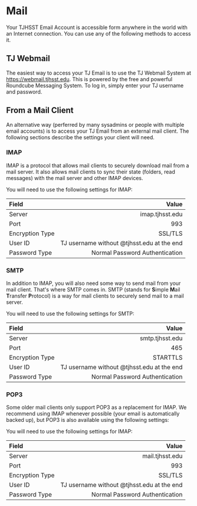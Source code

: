 # Mail

Your TJHSST Email Account is accessible form anywhere in the world with an Internet connection. You can use any of the following methods to access it.

## TJ Webmail

The easiest way to access your TJ Email is to use the TJ Webmail System at <https://webmail.tjhsst.edu>. This is powered by the free and powerful Roundcube Messaging System. To log in, simply enter your TJ username and password.

## From a Mail Client

An alternative way (perferred by many sysadmins or people with multiple email accounts) is to access your TJ Email from an external mail client. The following sections describe the settings your client will need.

### IMAP

IMAP is a protocol that allows mail clients to securely download mail from a mail server. It also allows mail clients to sync their state (folders, read messages) with the mail server and other IMAP devices.

You will need to use the following settings for IMAP:

| Field           | Value           |
| :-------------- | --------------: |
| Server          | imap.tjhsst.edu |
| Port            |             993 |
| Encryption Type |         SSL/TLS |
| User ID         | TJ username without @tjhsst.edu at the end |
| Password Type   | Normal Password Authentication |

### SMTP

In addition to IMAP, you will also need some way to send mail from your mail client. That's where SMTP comes in. SMTP (stands for <b>S</b>imple <b>M</b>ail <b>T</b>ransfer <b>P</b>rotocol) is a way for mail clients to securely send mail to a mail server.

You will need to use the following settings for SMTP:

| Field           | Value           |
| :-------------- | --------------: |
| Server          | smtp.tjhsst.edu |
| Port            |             465 |
| Encryption Type |         STARTTLS |
| User ID         | TJ username without @tjhsst.edu at the end |
| Password Type   | Normal Password Authentication |

### POP3

Some older mail clients only support POP3 as a replacement for IMAP. We recommend using IMAP whenever possible (your email is automatically backed up), but POP3 is also available using the following settings:

You will need to use the following settings for IMAP:

| Field           | Value           |
| :-------------- | --------------: |
| Server          | mail.tjhsst.edu |
| Port            |             993 |
| Encryption Type |         SSL/TLS |
| User ID         | TJ username without @tjhsst.edu at the end |
| Password Type   | Normal Password Authentication |

